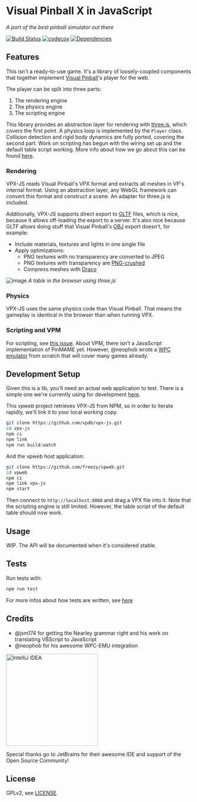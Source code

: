 # Visual Pinball X in JavaScript

*A port of the best pinball simulator out there*

[![Build Status][travis-image]][travis-url]
[![codecov](https://codecov.io/gh/vpdb/vpx-js/branch/master/graph/badge.svg)](https://codecov.io/gh/vpdb/vpx-js)
[![Dependencies][dependencies-image]][dependencies-url]

## Features

This isn't a ready-to-use game. It's a library of loosely-coupled components that
together implement [Visual Pinball](https://sourceforge.net/projects/vpinball/)'s
player for the web.

The player can be split into three parts:

1. The rendering engine
2. The physics engine
3. The scripting engine

This library provides an abstraction layer for rendering with [three.js](https://threejs.org/),
which covers the first point. A physics loop is implemented by the `Player`
class. Collision detection and rigid body dynamics are fully ported, covering the
second part. Work on scripting has begun with the wiring set up and the default
table script working. More info about how we go about this can be found
[here](https://github.com/freezy/vpweb/issues/1).

### Rendering

VPX-JS reads Visual Pinball's VPX format and extracts all meshes in VP's internal
format. Using an abstraction layer, any WebGL framework can convert this format
and construct a scene. An adapter for three.js is included.

Additionally, VPX-JS supports direct export to [GLTF](https://www.khronos.org/gltf/)
files, which is nice, because it allows off-loading the export to a server. It's
also nice because GLTF allows doing stuff that Visual Pinball's [OBJ](https://en.wikipedia.org/wiki/Wavefront_.obj_file)
export doesn't, for example:

- Include materials, textures and lights in one single file
- Apply optimizations:
   - PNG textures with no transparency are converted to JPEG
   - PNG textures with transparency are [PNG-crushed](https://en.wikipedia.org/wiki/Pngcrush)
   - Compress meshes with [Draco](https://google.github.io/draco/)

![image](https://user-images.githubusercontent.com/70426/56841267-0419fc00-688d-11e9-9996-6d84070da392.png)
*A table in the browser using three.js*

### Physics

VPX-JS uses the same physics code than Visual Pinball. That means the gameplay
is identical in the browser than when running VPX.

### Scripting and VPM

For scripting, see [this issue](https://github.com/freezy/vpweb/issues/1). About
VPM, there isn't a JavaScript implementation of PinMAME yet. However, @neophob
wrote a [WPC emulator](https://github.com/neophob/wpc-emu) from scratch that will
cover many games already.

## Development Setup

Given this is a lib, you'll need an actual web application to test. There is a
simple one we're currently using for development [here](https://github.com/freezy/vpweb).

This *vpweb* project retrieves VPX-JS from NPM, so in order to iterate rapidly,
we'll link it to your local working copy.

```bash
git clone https://github.com/vpdb/vpx-js.git
cd vpx-js
npm ci
npm link
npm run build:watch
```

And the vpweb host application:

```bash
git clone https://github.com/freezy/vpweb.git
cd vpweb
npm ci
npm link vpx-js
npm start
```

Then connect to `http://localhost:8080` and drag a VPX file into it. Note that
the scripting engine is still limited. However, the table script of the default
table should now work.

## Usage

WIP. The API will be documented when it's considered stable.

## Tests

Run tests with:

```bash
npm run test
```

For more infos about how tests are written, see [here](https://github.com/vpdb/vpx-js/tree/master/test#readme)

## Credits

* @jsm174 for getting the Nearley grammar right and his work on translating VBScript to JavaScript
* @neophob for his awesome WPC-EMU integration

<a title="IntelliJ IDEA" href="https://www.jetbrains.com/idea/"><img src="https://raw.githubusercontent.com/vpdb/server/master/assets/intellij-logo-text.svg?sanitize=true" alt="IntelliJ IDEA" width="250"></a>

Special thanks go to JetBrains for their awesome IDE and support of the Open Source Community!

## License

GPLv2, see [LICENSE](LICENSE).

[travis-image]: https://img.shields.io/travis/vpdb/vpx-js.svg?style=flat-square
[travis-url]: https://travis-ci.org/vpdb/vpx-js
[dependencies-image]: https://david-dm.org/vpdb/vpx-js.svg?style=flat-square
[dependencies-url]: https://david-dm.org/vpdb/vpx-js
